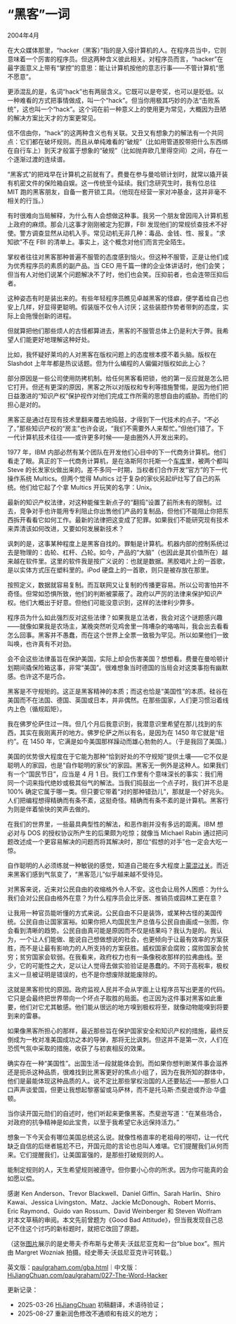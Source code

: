 
# “黑客”一词

2004年4月

在大众媒体那里，“hacker（黑客）”指的是入侵计算机的人。在程序员当中，它则意味着一个厉害的程序员。但这两种含义彼此相关。对程序员而言，“hacker”在最字面意义上带有“掌控”的意思：能让计算机按他的意志行事——不管计算机“愿不愿意”。

更添混乱的是，名词“hack”也有两层含义。它既可以是夸奖，也可以是贬低。以一种难看的方式把事情做成，叫一个“hack”。但当你用极其巧妙的办法“击败系统”，这也叫一个“hack”。这个词在前一种意义上的使用更为常见，大概因为丑陋的解决方案比天才的方案更常见。

信不信由你，“hack”的这两种含义也有关联。又丑又有想象力的解法有一个共同点：它们都在破坏规则。而且从单纯难看的“破规”（比如用管道胶带把什么东西绑在自行车上）到天才般富于想象的“破规”（比如抛弃欧几里得空间）之间，存在一个逐渐过渡的连续谱。

“黑客式”的把戏早在计算机之前就有了。费曼在参与曼哈顿计划时，就常以撬开装有机密文件的保险箱自娱。这一传统至今延续。我们念研究生时，我有位总往 MIT 跑的黑客朋友，自备一套开锁工具。（他现在经营一家对冲基金，这并非毫不相关的行当。）

有时很难向当局解释，为什么有人会想做这种事。我另一个朋友曾因闯入计算机惹上政府的麻烦。那会儿这事才刚刚被定为犯罪，FBI 发现他们的常规侦查技术不好使。警方调查显然从动机入手。常见动机无非几种：毒品、金钱、性、报复。“求知欲”不在 FBI 的清单上。事实上，这个概念对他们而言完全陌生。

掌权者往往对黑客那种普遍不服管的态度感到恼火。但这种不服管，正是让他们成为优秀程序员的素质的副产品。当 CEO 用千篇一律的企业体讲话时，他们会笑；但当有人对他们说某个问题解决不了时，他们也会笑。压抑前者，也会连带压抑后者。

这种姿态有时是装出来的。有些年轻程序员瞧见卓越黑客的怪癖，便学着给自己也安上几样，好显得更聪明。假装版不仅令人讨厌；这些装腔作势者带刺的态度，实际上会拖慢创新的进程。

但就算把他们那些烦人的古怪都算进去，黑客的不服管总体上仍是利大于弊。我希望人们能更好地理解这种好处。

比如，我怀疑好莱坞的人对黑客在版权问题上的态度根本摸不着头脑。版权在 Slashdot 上年年都是热议话题。但为什么编程的人偏偏对版权如此上心？

部分原因是一些公司使用防拷机制。给任何黑客看把锁，他的第一反应就是怎么把它打开。但还有更深的原因，黑客之所以对版权和专利等措施警惕，是因为他们把日益激进的“知识产权”保护视作对他们完成工作所需的思想自由的威胁。而他们的担心是对的。

黑客正是通过在现有技术里翻来覆去地捣鼓，才得到下一代技术的点子。“不必了，”那些知识产权的“房主”也许会说，“我们不需要外人来帮忙。”但他们错了。下一代计算机技术往往——或许更多时候——是由圈外人开发出来的。

1977 年，IBM 内部必然有某个团队在开发他们心目中的下一代商务计算机。他们看走了眼。真正的下一代商务计算机，是在洛斯阿尔托斯一个[车库](https://hijiangchuan.com/paulgraham/EXTRA008-Apple-Garage)里，被两个都叫 Steve 的长发家伙做出来的。差不多同一时期，当权者们合作开发“官方”的下一代操作系统 Multics。但两个觉得 Multics 过于复杂的家伙另起炉灶写了自己的系统。他们给它起了个拿 Multics 开玩笑的名字：Unix。

最新的知识产权法律，对这种能催生新点子的“翻捣”设置了前所未有的限制。过去，竞争对手也许能用专利阻止你出售他们产品的复制品，但他们不能阻止你把东西拆开看看它如何工作。最新的法律把这变成了犯罪。如果我们不能研究现有技术来弄清该如何改进，又要如何发展新技术？

讽刺的是，这事某种程度上是黑客自找的。罪魁是计算机。机器内部的控制系统过去是物理的：齿轮、杠杆、凸轮。如今，产品的“大脑”（也因此是其价值所在）越来越在软件里。这里的软件我是按广义说的：也就是数据。黑胶唱片上的一首歌，是以实体方式压在塑料里的。iPod 硬盘上的一首歌，则只是被存放在那里。

按照定义，数据就容易复制。而互联网又让复制的传播更容易。所以公司害怕并不奇怪。但常如恐惧所致，他们的判断被蒙蔽了。政府以严厉的法律来保护知识产权。他们大概出于好意。但他们可能没意识到，这样的法律利少弊多。

程序员为什么如此强烈反对这些法律？如果我是立法者，我会对这个谜题感兴趣——就像如果我是农场主，某晚突然听见鸡舍里一阵嘈杂的咯咯叫，我会出去看看怎么回事。黑客并不愚蠢，而在这个世界上全票一致极为罕见。所以如果他们一致叫唤，也许真有不对劲。

会不会这些法律虽旨在保护美国，实际上却会伤害美国？想想看。费曼在曼哈顿计划期间撬保险箱这事，非常“美国”。很难想象当时德国的当局会对这类事抱有幽默感。也许这不是巧合。

黑客是不守规矩的。这正是黑客精神的本质；而这也恰是“美国性”的本质。硅谷在美国而不在法国、德国、英国或日本，并非偶然。在那些国家，人们更习惯沿着线内上色（循规蹈矩）。

我在佛罗伦萨住过一阵。但几个月后我意识到，我潜意识里希望在那儿找到的东西，其实在我刚离开的地方。佛罗伦萨之所以有名，是因为在 1450 年它就是“纽约”。在 1450 年，它满是如今美国那样躁动而雄心勃勃的人。（于是我回了美国。）

美国的优势很大程度在于它能为那种“恰到好处的不守规矩”提供土壤——它不仅是聪明人的家园，也是“自作聪明的家伙”的家园。黑客无一例外是这种人。如果我们有一个“国民节日”，应当是 4 月 1 日。我们工作里有个意味深长的事实：我们用同一个词来指代绝妙或极其俗气的解法。当我们捣鼓出一个点子时，我们并不总是 100% 确定它属于哪一类。但只要它带着“对的那种错劲儿”，那就是一个好兆头。人们把编程想得精确而有条不紊，这挺奇怪。精确而有条不紊的是计算机。黑客行为则是伴着愉快的笑声去做的。

在我们的世界里，一些最具典型性的解法，和恶作剧并没有多远的距离。IBM 想必对与 DOS 的授权协议所产生的后果颇为吃惊；就像当 Michael Rabin 通过把问题改述成一个更容易解决的问题而将其解决时，那位“假想的对手”也一定会大吃一惊。

自作聪明的人必须练就一种敏锐的感觉，知道自己能在多大程度上[蒙混过关](https://hijiangchuan.com/paulgraham/026-What-You-Cant-Say)。而近来黑客们感到气氛变了，“黑客范儿”似乎越来越不受待见。

对黑客来说，近来对公民自由的收缩格外令人不安。这也会让局外人困惑：为什么我们会对公民自由格外在意？为什么程序员会比牙医、推销员或园林工更在意？

让我用一种官员能听懂的方式来说。公民自由不只是装饰，或某种古怪的美国传统。公民自由让国家富裕。如果你把人均国民生产总值与公民自由画成一张图，你会看到清晰的趋势。公民自由真可能是原因而不仅是结果吗？我认为是的。我认为，一个让人们能做、能说自己想做想说的社会，也更倾向于让最有效率的方案获胜，而不是让最有影响力的人所支持的方案获胜。威权国家会腐败；腐败国家会贫穷；贫穷国家会软弱。在我看来，政府权力也有一条像税收那样的拉弗曲线。至少，它的可能性之大，足以让人觉得去做实验验证是愚蠢的。不同于高税率，极权主义一旦被证明是错误的，也不是你想废除就能废除的。

这就是黑客担忧的原因。政府监视人民并不会从字面上让程序员写出更差的代码。它只是会最终把世界带向一个坏点子取胜的局面。也正因为这件事对黑客如此重要，他们对它尤其敏感。他们能从很远的地方嗅到极权将至，就像动物能嗅到将要到来的雷暴。

如果像黑客所担心的那样，最近那些旨在保护国家安全和知识产权的措施，最终反倒成为一枚对准美国成功之本的导弹，那将无比讽刺。但这并不是第一次，人们在恐慌气氛中采取的措施，收获了与初衷相反的效果。

确实存在一种“美国性”。出国生活一段就能体会到。而如果你想判断某件事会滋养还是扼杀这种品质，很难找到比黑客更好的焦点小组了，因为在我所知的群体中，他们是最能体现这种品质的人。说不定比那些掌权治国的人还要贴近——那些人口口声声谈爱国，但更让我想起黎塞留或马萨林，而不是托马斯·杰斐逊或乔治·华盛顿。

当你读开国元勋们的自述时，他们听起来更像黑客。杰斐逊写道：“在某些场合，对政府的抗争精神是如此宝贵，以至于我希望它永远保持活力。”

想象一下今天会有哪位美国总统这么说。就像性格直率的老祖母的嘮叨，让一代代缺乏自信的后继者尴尬不已，开国元勋的言论也总叫人难堪。它们提醒我们从何而来。它们提醒我们，让美国富强的，是那些打破规则的人。

能制定规则的人，天生希望规则被遵守。但你要小心你的所求。因为你可能真的会如愿以偿。

感谢 Ken Anderson、Trevor Blackwell、Daniel Giffin、Sarah Harlin、Shiro Kawai、Jessica Livingston、Matz、Jackie McDonough、Robert Morris、Eric Raymond、Guido van Rossum、David Weinberger 和 Steven Wolfram 对本文草稿的审阅。本文先前曾题为《Good Bad Attitude》，但当我发现自己总记不住这个讨巧的新标题时，就把它改回了原题。

（这张[图片](https://hijiangchuan.com/paulgraham/EXTRA025-Jobs-and-Wozniak-with-a-Blue-Box)展示的是史蒂夫·乔布斯与史蒂夫·沃兹尼亚克和一台“blue box”。照片由 Margret Wozniak 拍摄。经史蒂夫·沃兹尼亚克许可转载。）

英文版：[paulgraham.com/gba.html](https://paulgraham.com/gba.html)｜中文版：[HiJiangChuan.com/paulgraham/027-The-Word-Hacker](https://hijiangchuan.com/paulgraham/027-The-Word-Hacker)

更新记录：
- 2025-03-26 [HiJiangChuan](https://hijiangchuan.com) 初稿翻译，术语待验证；
- 2025-08-27 重新润色修改不通顺和有歧义的地方；

